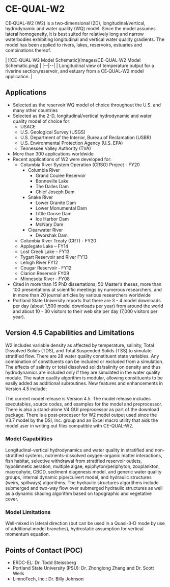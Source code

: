 # CE-QUAL-W2

CE‐QUAL‐W2 (W2) is a two‐dimensional (2D), longitudinal/vertical, hydrodynamic and water quality (WQ) model. Since the model assumes lateral homogeneity, it is best suited for relatively long and narrow waterbodies exhibiting longitudinal and vertical water quality gradients. The model has been applied to rivers, lakes, reservoirs, estuaries and combinations thereof.  

| ![CE-QUAL-W2 Model Schematic](images/CE-QUAL-W2 Model Schematic.png) |
|--|--|
| Longitudinal view of temperature output for a riverine section,reservoir, and estuary from a CE‐QUAL‐W2 model application. |

## Applications

* Selected as the reservoir WQ model of choice throughout the U.S. and many other countries
* Selected as the 2-D, longitudinal/vertical hydrodynamic and water quality model of choice for:
    * USACE
    * U.S. Geological Survey (USGS)
    * U.S. Department of the Interior, Bureau of Reclamation (USBR)
    * U.S. Environmental Protection Agency (U.S. EPA)
    * Tennessee Valley Authority (TVA)
* More than 300 applications worldwide
* Recent applications of W2 were developed for:
    * Columbia River System Operation (CRSO) Project - FY20
        * Columbia River
            * Grand Coulee Reservoir
            * Bonneville Lake
            * The Dalles Dam
            * Chief Joseph Dam
        * Snake River
            * Lower Granite Dam
            * Lower Monumental Dam
            * Little Goose Dam
            * Ice Harbor Dam
            * McNary Dam
        * Clearwater River
            * Dworshak Dam
    * Columbia River Treaty (CRT) - FY20
    * Applegate Lake – FY14
    * Lost Creek Lake – FY13
    * Tygart Reservoir and River FY13
    * Lehigh River FY12
    * Cougar Reservoir ‐ FY12
    * Clarion Reservoir FY09
    * Minnesota River ‐ FY08
* Cited in more than 15 PhD dissertations, 50 Master’s theses, more than 100 presentations at scientific meetings by numerous researchers, and in more than 20 journal articles by various researchers worldwide
* Portland State University reports that there are 3 - 4 model downloads per day (about 1,500 model downloads per year) from around the world and about 10 - 30 visitors to their web site per day (7,000 visitors per year).

## Version 4.5 Capabilities and Limitations

W2 includes variable density as affected by temperature, salinity, Total Dissolved Solids (TDS), and Total Suspended Solids (TSS) to simulate stratified flow. There are 28 water quality constituent state variables. Any combination of constituents can be included or excluded from a simulation. The effects of salinity or total dissolved solids/salinity on density and thus hydrodynamics are included only if they are simulated in the water quality module. The water quality algorithm is modular, allowing constituents to be easily added as additional subroutines. New features and enhancements in Version 4.5 include:

The current model release is Version 4.5. The model release includes executables, source codes, and examples for the model and preprocessor. There is also a stand-alone V4 GUI preprocessor as part of the download package. There is a post-processor for W2 model output used since the V3.7 model by the DSI, Inc. group and an Excel macro utility that aids the model user in writing out files compatible with CE-QUAL-W2.

### Model Capabilities

Longitudinal-vertical hydrodynamics and water quality in stratified and non-stratified systems, nutrients-dissolved oxygen-organic matter interactions, fish habitat, selective withdrawal from stratified reservoir outlets, hypolimnetic aeration, multiple algae, epiphyton/periphyton, zooplankton, macrophyte, CBOD, sediment diagenesis model, and generic water quality groups, internal dynamic pipe/culvert model, and hydraulic structures (weirs, spillways) algorithms. The hydraulic structures algorithms include submerged and two-way flow over submerged hydraulic structures as well as a dynamic shading algorithm based on topographic and vegetative cover.

### Model Limitations

Well-mixed in lateral direction (but can be used in a Quasi-3-D mode by use of additional model branches), hydrostatic assumption for vertical momentum equation.

## Points of Contact (POC)

* ERDC-EL: Dr. Todd Steissberg
* Portland State University (PSU): Dr. Zhonglong Zhang and Dr. Scott Wells
* LimnoTech, Inc.: Dr. Billy Johnson
